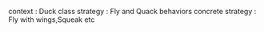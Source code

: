 context : Duck class
strategy : Fly and Quack behaviors
concrete strategy : Fly with wings,Squeak etc
